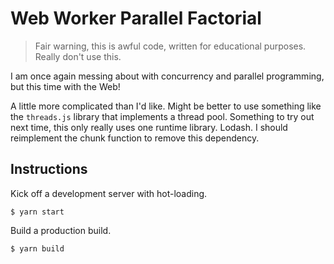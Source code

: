 # Web Worker Parallel Factorial

> Fair warning, this is awful code, written for educational purposes. Really
> don't use this.

I am once again messing about with concurrency and parallel programming, but
this time with the Web!

A little more complicated than I'd like. Might be better to use something like
the `threads.js` library that implements a thread pool. Something to try out
next time, this only really uses one runtime library. Lodash. I should
reimplement the chunk function to remove this dependency.

## Instructions

Kick off a development server with hot-loading.

```shell
$ yarn start
```

Build a production build.

```shell
$ yarn build
```


